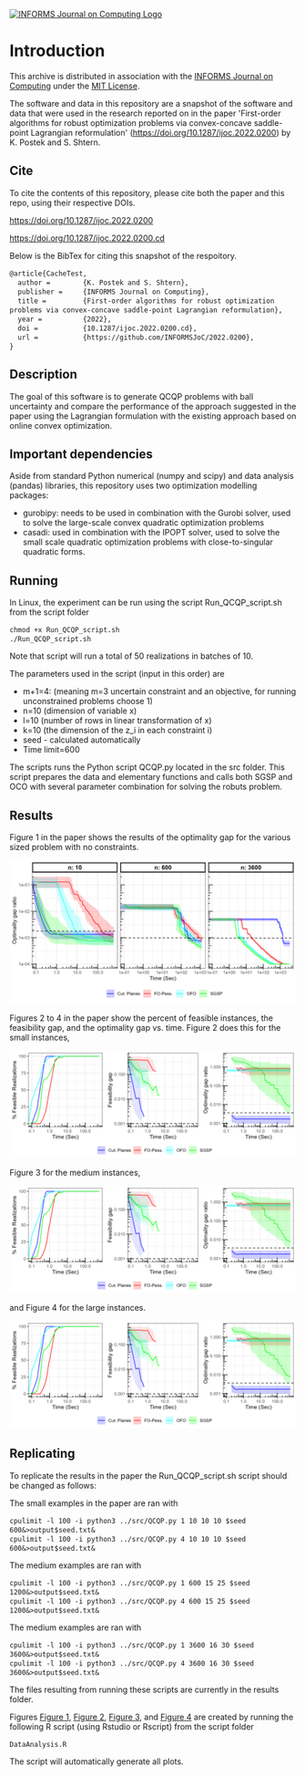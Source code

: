 [![INFORMS Journal on Computing Logo](https://INFORMSJoC.github.io/logos/INFORMS_Journal_on_Computing_Header.jpg)](https://pubsonline.informs.org/journal/ijoc)

# Introduction

This archive is distributed in association with the [INFORMS Journal on
Computing](https://pubsonline.informs.org/journal/ijoc) under the [MIT License](LICENSE).

The software and data in this repository are a snapshot of the software and data that were used in the research reported on in the paper 
'First-order algorithms for robust optimization problems via convex-concave saddle-point Lagrangian reformulation' (https://doi.org/10.1287/ijoc.2022.0200) by K. Postek and S. Shtern. 

## Cite

To cite the contents of this repository, please cite both the paper and this repo, using their respective DOIs.

https://doi.org/10.1287/ijoc.2022.0200

https://doi.org/10.1287/ijoc.2022.0200.cd

Below is the BibTex for citing this snapshot of the respoitory.

```
@article{CacheTest,
  author =        {K. Postek and S. Shtern},
  publisher =     {INFORMS Journal on Computing},
  title =         {First-order algorithms for robust optimization problems via convex-concave saddle-point Lagrangian reformulation},
  year =          {2022},
  doi =           {10.1287/ijoc.2022.0200.cd},
  url =           {https://github.com/INFORMSJoC/2022.0200},
}  
```

## Description

The goal of this software is to generate QCQP problems with ball uncertainty and compare the performance of the approach suggested in the paper using the Lagrangian formulation with the existing approach based on online convex optimization.

## Important dependencies

Aside from standard Python numerical (numpy and scipy) and data analysis (pandas) libraries, this repository uses two optimization modelling packages:
- gurobipy: needs to be used in combination with the Gurobi solver, used to solve the large-scale convex quadratic optimization problems
- casadi: used in combination with the IPOPT solver, used to solve the small scale quadratic optimization problems with close-to-singular quadratic forms.

## Running

In Linux, the experiment can be run using the script Run_QCQP_script.sh from the script folder

```
chmod +x Run_QCQP_script.sh
./Run_QCQP_script.sh
```

Note that script will run a total of 50 realizations in batches of 10.

The parameters used in the script (input in this order) are
- m+1=4: (meaning m=3 uncertain constraint and an objective, for running unconstrained problems choose 1)
- n=10 (dimension of variable x)
- l=10 (number of rows in linear transformation of x)
- k=10 (the dimension of the z_i in each constraint i)
- seed - calculated automatically
- Time limit=600  

The scripts runs the Python script QCQP.py located in the src folder. This script prepares the data and elementary functions and calls both SGSP and OCO with several parameter combination for solving the robuts problem.


## Results

Figure 1 in the paper shows the results of the optimality gap for the various sized problem with no constraints.

![Figure 1](results/opt_gap_noconstraints.eps.png)

Figures 2 to 4 in the paper show the percent of feasible instances, the feasibility gap, and the optimality gap vs. time. Figure 2 does this for the small instances, 

![Figure 2](results/all_graphs_n10_m4_k10_l10.eps.png)

Figure 3 for the medium instances,

![Figure 3](results/all_graphs_n10_m4_k10_l10.eps.png)

and Figure 4 for the large instances.

![Figure 4](results/all_graphs_n10_m4_k10_l10.eps.png)


## Replicating

To replicate the results in the paper the Run_QCQP_script.sh script should be changed as follows:

The small examples in the paper are ran with 
```
cpulimit -l 100 -i python3 ../src/QCQP.py 1 10 10 10 $seed 600&>output$seed.txt&
cpulimit -l 100 -i python3 ../src/QCQP.py 4 10 10 10 $seed 600&>output$seed.txt&

```
The medium examples are ran with
```
cpulimit -l 100 -i python3 ../src/QCQP.py 1 600 15 25 $seed 1200&>output$seed.txt&
cpulimit -l 100 -i python3 ../src/QCQP.py 4 600 15 25 $seed 1200&>output$seed.txt&
```

The medium examples are ran with
```
cpulimit -l 100 -i python3 ../src/QCQP.py 1 3600 16 30 $seed 3600&>output$seed.txt&
cpulimit -l 100 -i python3 ../src/QCQP.py 4 3600 16 30 $seed 3600&>output$seed.txt&
```
The files resulting from running these scripts are currently in the results folder.

Figures [Figure 1](results/opt_gap_noconstraints.eps.png), [Figure 2](results/all_graphs_n10_m4_k10_l10.eps.png), 
[Figure 3](results/all_graphs_n600_m4_k25_l15.eps.png), and [Figure 4](results/all_graphs_n600_m4_k25_l15.eps.png) are created by 
running the following R script (using Rstudio or Rscript) from the script folder
```
DataAnalysis.R
```
The script will automatically generate all plots.
